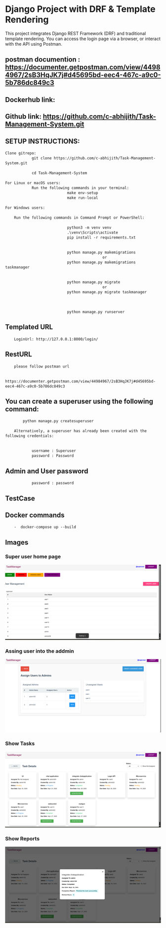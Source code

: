# Django Project with DRF & Template Rendering

This project integrates Django REST Framework (DRF) and traditional template rendering. You can access the login page via a browser, or interact with the API using Postman.


## postman documention : https://documenter.getpostman.com/view/44984967/2sB3HqJK7j#d45695bd-eec4-467c-a9c0-5b786dc849c3

## Dockerhub link: 

## Github link: https://github.com/c-abhijith/Task-Management-System.git

## SETUP INSTRUCTIONS:
    Clone gitrepo:
                git clone https://github.com/c-abhijith/Task-Management-System.git
                
                cd Task-Management-System

    For Linux or macOS users:
                Run the following commands in your terminal:
                                make env-setup
                                make run-local

    For Windows users:

        Run the following commands in Command Prompt or PowerShell:

                                python3 -m venv venv
                                .\venv\Scripts\activate
                                pip install -r requirements.txt


                                python manage.py makemigrations
                                                or 
                                python manage.py makemigrations taskmanager


                                python manage.py migrate
                                                or 
                                python manage.py migrate taskmanager



                                python manage.py runserver

## Templated URL
        LoginUrl: http://127.0.0.1:8000/login/

## RestURL

        please follow postman url

        https://documenter.getpostman.com/view/44984967/2sB3HqJK7j#d45695bd-eec4-467c-a9c0-5b786dc849c3




## You can create a superuser using the following command:         

            python manage.py createsuperuser
    
        Alternatively, a superuser has already been created with the following credentials:


                username : Superuser
                password : Password

## Admin and User password

                password : password

        

## TestCase

## Docker commands 
        -  docker-compose up --build

## Images
### Super user home page 

![1758023334635](image/README/1758023334635.png)


### Assing user into the addmin

![1758023362278](image/README/1758023362278.png)

### Show Tasks
![1758023431110](image/README/1758023431110.png)

### Show Reports

![1758023453646](image/README/1758023453646.png)